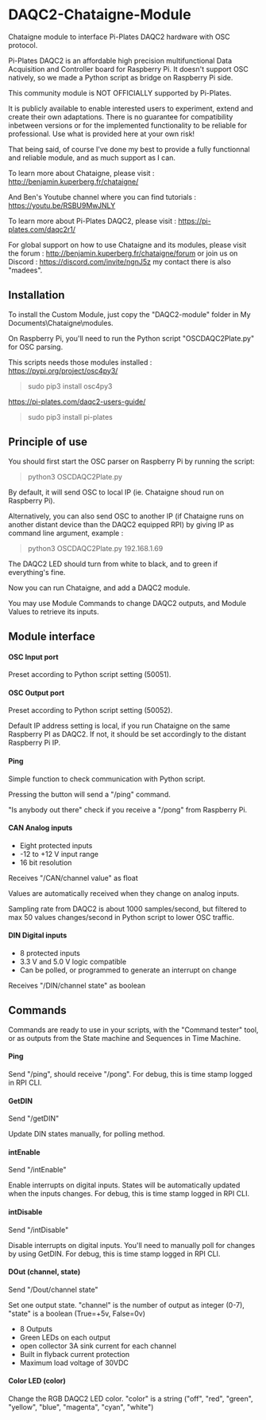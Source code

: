 # DAQC2-Chataigne-Module
Chataigne module to interface Pi-Plates DAQC2 hardware with OSC protocol.

Pi-Plates DAQC2 is an affordable high precision multifunctional Data Acquisition and Controller board for Raspberry Pi.
It doesn't support OSC natively, so we made a Python script as bridge on Raspberry Pi side.

This community module is NOT OFFICIALLY supported by Pi-Plates.

It is publicly available to enable interested users to experiment, extend and create their own adaptations.
There is no guarantee for compatibility inbetween versions or for the implemented functionality to be reliable for professional.
Use what is provided here at your own risk!

That being said, of course I've done my best to provide a fully functionnal and reliable module, and as much support as I can.

To learn more about Chataigne, please visit : http://benjamin.kuperberg.fr/chataigne/

And Ben's Youtube channel where you can find tutorials : https://youtu.be/RSBU9MwJNLY

To learn more about Pi-Plates DAQC2, please visit : https://pi-plates.com/daqc2r1/

For global support on how to use Chataigne and its modules, please visit the forum : 
http://benjamin.kuperberg.fr/chataigne/forum 
or join us on Discord : 
https://discord.com/invite/ngnJ5z my contact there is also "madees".

## Installation
To install the Custom Module, just copy the "DAQC2-module" folder in My Documents\Chataigne\modules.

On Raspberry Pi, you'll need to run the Python script "OSCDAQC2Plate.py" for OSC parsing.

This scripts needs those modules installed :
https://pypi.org/project/osc4py3/
> sudo pip3 install osc4py3

https://pi-plates.com/daqc2-users-guide/
> sudo pip3 install pi-plates

## Principle of use
You should first start the OSC parser on Raspberry Pi by running the script:
> python3 OSCDAQC2Plate.py

By default, it will send OSC to local IP (ie. Chataigne shoud run on Raspberry Pi).

Alternatively, you can also send OSC to another IP (if Chataigne runs on another distant device than the DAQC2 equipped RPI) by giving IP as command line argument, example :
> python3 OSCDAQC2Plate.py 192.168.1.69

The DAQC2 LED should turn from white to black, and to green if everything's fine.

Now you can run Chataigne, and add a DAQC2 module.

You may use Module Commands to change DAQC2 outputs, and Module Values to retrieve its inputs.

## Module interface
#### OSC Input port
Preset according to Python script setting (50051).

#### OSC Output port
Preset according to Python script setting (50052).

Default IP address setting is local, if you run Chataigne on the same Raspberry PI as DAQC2. If not, it should be set accordingly to the distant Raspberry Pi IP.

#### Ping
Simple function to check communication with Python script.

Pressing the button will send a "/ping" command.

"Is anybody out there" check if you receive a "/pong" from Raspberry Pi.

#### CAN Analog inputs
- Eight protected inputs
- -12 to +12 V input range
- 16 bit resolution

Receives "/CAN/channel value" as float

Values are automatically received when they change on analog inputs.

Sampling rate from DAQC2 is about 1000 samples/second, but filtered to max 50 values changes/second in Python script to lower OSC traffic.

#### DIN Digital inputs
- 8 protected inputs
- 3.3 V and 5.0 V logic compatible
- Can be polled, or programmed to generate an interrupt on change

Receives "/DIN/channel state" as boolean

## Commands
Commands are ready to use in your scripts, with the "Command tester" tool, or as outputs from the State machine and Sequences in Time Machine.

#### Ping
Send "/ping", should receive "/pong". For debug, this is time stamp logged in RPI CLI.

#### GetDIN
Send "/getDIN"

Update DIN states manually, for polling method.

#### intEnable
Send "/intEnable"

Enable interrupts on digital inputs. States will be automatically updated when the inputs changes. For debug, this is time stamp logged in RPI CLI.

#### intDisable
Send "/intDisable"

Disable interrupts on digital inputs. You'll need to manually poll for changes by using GetDIN. For debug, this is time stamp logged in RPI CLI.

#### DOut (channel, state)
Send "/Dout/channel state"

Set one output state. "channel" is the number of output as integer (0-7), "state" is a boolean (True=+5v, False=0v)

- 8 Outputs
- Green LEDs on each output
- open collector 3A sink current for each channel
- Built in flyback current protection
- Maximum load voltage of 30VDC

#### Color LED (color)
Change the RGB DAQC2 LED color. "color" is a string ("off", "red", "green", "yellow", "blue", "magenta", "cyan", "white")
